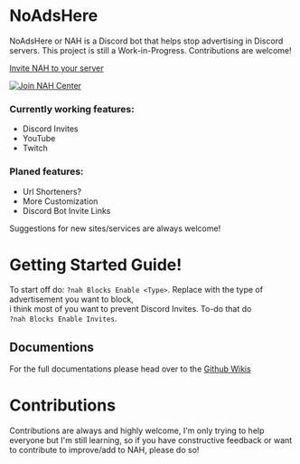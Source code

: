 # NoAdsHere
NoAdsHere or NAH is a Discord bot that helps stop advertising in Discord servers. This project is still a Work-in-Progress. Contributions are welcome!

[Invite NAH to your server](https://discordapp.com/oauth2/authorize?client_id=316009507446718465&scope=bot&permissions=273414)

[![Join NAH Center](https://discordapp.com/api/guilds/327183533460422716/embed.png?style=banner3)](https://discord.gg/tpqt4My)

### Currently working features:
 - Discord Invites
 - YouTube
 - Twitch

### Planed features:
 - Url Shorteners?
 - More Customization
 - Discord Bot Invite Links

Suggestions for new sites/services are always welcome!
 
# Getting Started Guide!
To start off do: `?nah Blocks Enable <Type>`.
Replace <Type> with the type of advertisement you want to block,  
i think most of you want to prevent Discord Invites. To-do that do  
`?nah Blocks Enable Invites`.  
  
## Documentions
For the full documentations please head over to the [Github Wikis](https://github.com/Nanabell/NoAdsHere/wiki)

# Contributions
Contributions are always and highly welcome, I'm only trying to help everyone but I'm still learning,
so if you have constructive feedback or want to contribute to improve/add to NAH, please do so!
